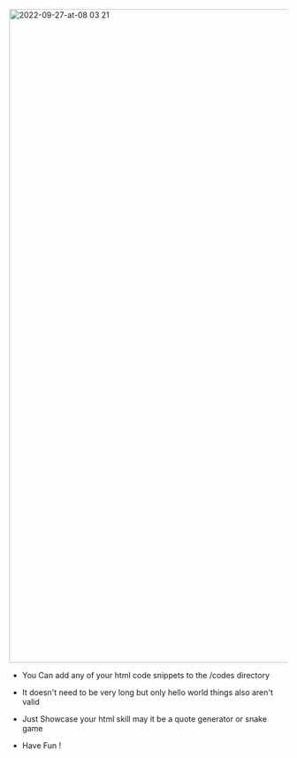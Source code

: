 <img width="1181" alt="2022-09-27-at-08 03 21" src="https://user-images.githubusercontent.com/42792876/198192655-83b77fc0-bce2-4a5b-b08e-a6f9da954119.png">



* You Can add any of your html code snippets to the /codes directory

* It doesn't need to be very long but only hello world things also aren't valid

* Just Showcase your html skill may it be a quote generator or snake game

* Have Fun !
